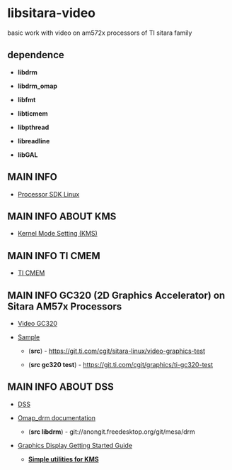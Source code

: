 # libsitara-video
basic work with video on am572x processors of TI sitara family

## dependence
- **libdrm**

- **libdrm_omap**

- **libfmt**

- **libticmem**

- **libpthread**

- **libreadline**

- **libGAL**
  
 ## MAIN INFO
- [Processor SDK Linux](http://software-dl.ti.com/processor-sdk-linux/esd/docs/latest/linux/index.html)

## MAIN INFO ABOUT KMS
- [Kernel Mode Setting (KMS)](http://heim.ifi.uio.no/~knuto/kernel/4.14/gpu/drm-kms.html?highlight=kernel%20mode%20setting%20kms)

## MAIN INFO TI CMEM
- [TI CMEM](http://software-dl.ti.com/processor-sdk-linux/esd/docs/latest/linux/Foundational_Components_CMEM.html)

## MAIN INFO GC320 (2D Graphics Accelerator) on Sitara AM57x Processors
- [Video GC320](https://training.ti.com/introduction-gc320-2d-graphics-accelerator-sitara-am57x-processors?context=519066-1138862-1138051)

- [Sample](http://software-dl.ti.com/processor-sdk-linux/esd/docs/latest/linux/Examples_and_Demos/Application_Demos/Video_Graphics_Test.html)

	+ (**src**) - https://git.ti.com/cgit/sitara-linux/video-graphics-test

	+ (**src gc320 test**) - https://git.ti.com/cgit/graphics/ti-gc320-test

## MAIN INFO ABOUT DSS
- [DSS](http://software-dl.ti.com/processor-sdk-linux/esd/docs/latest/linux/Foundational_Components/Kernel/Kernel_Drivers/Display/DSS.html?highlight=dss)

- [Omap_drm documentation](https://e2e.ti.com/support/processors/f/791/t/706339)

	+ (**src libdrm**) - git://anongit.freedesktop.org/git/mesa/drm
    
- [Graphics Display Getting Started Guide](https://processors.wiki.ti.com/index.php/Graphics_Display_Getting_Started_Guide#kmscube)
	
	+ [**Simple utilities for KMS**](https://github.com/tomba/kmsxx)
